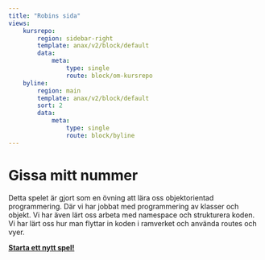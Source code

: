 ```yaml
---
title: "Robins sida"
views:
    kursrepo:
        region: sidebar-right
        template: anax/v2/block/default
        data:
            meta:
                type: single
                route: block/om-kursrepo
    byline:
        region: main
        template: anax/v2/block/default
        sort: 2
        data:
            meta:
                type: single
                route: block/byline
---
```

Gissa mitt nummer
=========================
Detta spelet är gjort som en övning att lära oss objektorientad programmering. Där vi har jobbat med programmering av klasser och objekt. Vi har även lärt oss arbeta med namespace och strukturera koden. Vi har lärt oss hur man flyttar in koden i ramverket och använda routes och vyer.

**[Starta ett nytt spel!](guess/init)**